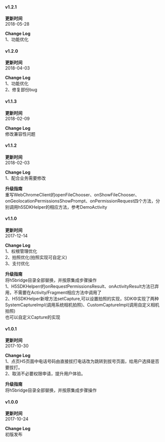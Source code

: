 #### v1.2.1
**更新时间**  
2018-05-28

**Change Log**  
1、功能优化

#### v1.2.0
**更新时间**   
2018-04-03

**Change Log**  
1、功能优化  
2、修复部份bug

#### v1.1.3  
**更新时间**   
2018-02-09  

**Change Log**  
修改兼容性问题  

#### v1.1.2  
**更新时间**   
2018-02-03  

**Change Log**  
1、配合业务需要修改  

**升级指南**  
重写WebChromeClient的openFileChooser、onShowFileChooser、onGeolocationPermissionsShowPrompt、onPermissionRequest四个方法，分别调用h5SDKHelper的相应方法，参考DemoActivity  

#### v1.1.0  
**更新时间**   
2017-12-14  

**Change Log**  
1、权根管理优化  
2、拍照优化(拍照实现可自定义)  
3、支付优化  

**升级指南**  
将h5bridge目录全部替换，并按原集成步骤操作  
1、H5SDKHelperr的onRequestPermissionsResult、onActivityResult方法已弃用，不需要在Activity/Fragment相应方法中调用了  
2、H5SDKHelper新增方法setCapture,可以设置拍照的实现，SDK中实现了两种SystemCaptureImpl(调用系统相机拍照)、CustomCaptureImpl(调用自定义相机拍照)  
   也可以自定义Capture的实现  
   
#### v1.0.1  
**更新时间**   
2017-10-30  

**Change Log**  
1、点页H5页面中电话号码由直接拔打电话改为跳转到拔号页面，给用户选择是否要拔打。  
2、取消不必要权限申请，提升用户体验。  

**升级指南**  
将h5bridge目录全部替换，并按原集成步骤操作  

#### v1.0.0 
**更新时间**  
2017-10-24  

**Change Log**  
初版发布
